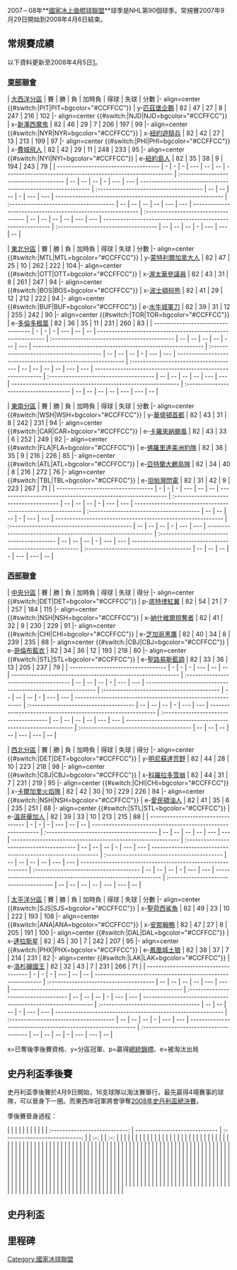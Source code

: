 2007－08年**[國家冰上曲棍球聯盟](../Page/國家冰上曲棍球聯盟.md "wikilink")**球季是NHL第90個球季。常規賽2007年9月29日開始到2008年4月6日結束。

## 常規賽成績

以下資料更新至2008年4月5日[1](http://www.nhl.com/nhl/app?service=page&page=StandingsPage&type=CON)。

### [東部聯會](../Page/東部聯會.md "wikilink")

| [大西洋分區](../Page/大西洋分區.md "wikilink") | 賽 | 勝 | 負 | 加時負 | 得球 | 失球 | 分數 |- align=center {{\#switch:|PIT|PIT=bgcolor="\#CCFFCC"}} | y-[匹茲堡企鵝](../Page/匹茲堡企鵝.md "wikilink") | 82 | 47 | 27 | 8 | 247 | 216 | 102 |- align=center {{\#switch:|NJD|NJD=bgcolor="\#CCFFCC"}} | x-[新澤西魔鬼](../Page/新澤西魔鬼.md "wikilink") | 82 | 46 | 29 | 7 | 206 | 197 | 99 |- align=center {{\#switch:|NYR|NYR=bgcolor="\#CCFFCC"}} | x-[紐約遊騎兵](../Page/紐約遊騎兵.md "wikilink") | 82 | 42 | 27 | 13 | 213 | 199 | 97 |- align=center {{\#switch:|PHI|PHI=bgcolor="\#CCFFCC"}} | x-[費城飛人](../Page/費城飛人.md "wikilink") | 82 | 42 | 29 | 11 | 248 | 233 | 95 |- align=center {{\#switch:|NYI|NYI=bgcolor="\#CCFFCC"}} | e-[紐約島人](../Page/紐約島人.md "wikilink") | 82 | 35 | 38 | 9 | 194 | 243 | 79 |
| ------------------------------------ | - | - | - | --- | -- | -- | ----------------------------------------------------------- | :------------------------------------- | -- | -- | -- | - | --- | --- | ------------------------------------------------------------ | :------------------------------------- | -- | -- | -- | - | --- | --- | ----------------------------------------------------------- | :------------------------------------- | -- | -- | -- | -- | --- | --- | ----------------------------------------------------------- | :----------------------------------- | -- | -- | -- | -- | --- | --- | ----------------------------------------------------------- | :----------------------------------- | -- | -- | -- | - | --- | --- | -- |

| [東北分區](../Page/東北分區.md "wikilink") | 賽 | 勝 | 負 | 加時負 | 得球 | 失球 | 分數 |- align=center {{\#switch:|MTL|MTL=bgcolor="\#CCFFCC"}} | y-[蒙特利爾加拿大人](../Page/蒙特利爾加拿大人.md "wikilink") | 82 | 47 | 25 | 10 | 262 | 222 | 104 |- align=center {{\#switch:|OTT|OTT=bgcolor="\#CCFFCC"}} | x-[渥太華參議員](../Page/渥太華參議員.md "wikilink") | 82 | 43 | 31 | 8 | 261 | 247 | 94 |- align=center {{\#switch:|BOS|BOS=bgcolor="\#CCFFCC"}} | x-[波士頓棕熊](../Page/波士頓棕熊.md "wikilink") | 82 | 41 | 29 | 12 | 212 | 222 | 94 |- align=center {{\#switch:|BUF|BUF=bgcolor="\#CCFFCC"}} | e-[水牛城軍刀](../Page/水牛城軍刀.md "wikilink") | 82 | 39 | 31 | 12 | 255 | 242 | 90 |- align=center {{\#switch:|TOR|TOR=bgcolor="\#CCFFCC"}} | e-[多倫多楓葉](../Page/多倫多楓葉.md "wikilink") | 82 | 36 | 35 | 11 | 231 | 260 | 83 |
| ---------------------------------- | - | - | - | --- | -- | -- | ----------------------------------------------------------- | :------------------------------------------- | -- | -- | -- | -- | --- | --- | ------------------------------------------------------------ | :--------------------------------------- | -- | -- | -- | - | --- | --- | ----------------------------------------------------------- | :------------------------------------- | -- | -- | -- | -- | --- | --- | ----------------------------------------------------------- | :------------------------------------- | -- | -- | -- | -- | --- | --- | ----------------------------------------------------------- | :------------------------------------- | -- | -- | -- | -- | --- | --- | -- |

| [東南分區](../Page/東南分區.md "wikilink") | 賽 | 勝 | 負 | 加時負 | 得球 | 失球 | 分數 |- align=center {{\#switch:|WSH|WSH=bgcolor="\#CCFFCC"}} | y-[華盛頓首都](../Page/華盛頓首都.md "wikilink") | 82 | 43 | 31 | 8 | 242 | 231 | 94 |- align=center {{\#switch:|CAR|CAR=bgcolor="\#CCFFCC"}} | e-[卡羅來納颶風](../Page/卡羅來納颶風.md "wikilink") | 82 | 43 | 33 | 6 | 252 | 249 | 92 |- align=center {{\#switch:|FLA|FLA=bgcolor="\#CCFFCC"}} | e-[佛羅里達美洲豹隊](../Page/佛羅里達美洲豹隊.md "wikilink") | 82 | 38 | 35 | 9 | 216 | 226 | 85 |- align=center {{\#switch:|ATL|ATL=bgcolor="\#CCFFCC"}} | e-[亞特蘭大鶇鳥隊](../Page/亞特蘭大鶇鳥隊.md "wikilink") | 82 | 34 | 40 | 8 | 216 | 272 | 76 |- align=center {{\#switch:|TBL|TBL=bgcolor="\#CCFFCC"}} | e-[坦帕灣閃電](../Page/坦帕灣閃電.md "wikilink") | 82 | 31 | 42 | 9 | 223 | 267 | 71 |
| ---------------------------------- | - | - | - | --- | -- | -- | ----------------------------------------------------------- | :------------------------------------- | -- | -- | -- | - | --- | --- | ----------------------------------------------------------- | :--------------------------------------- | -- | -- | -- | - | --- | --- | ----------------------------------------------------------- | :------------------------------------------- | -- | -- | -- | - | --- | --- | ----------------------------------------------------------- | :----------------------------------------- | -- | -- | -- | - | --- | --- | ----------------------------------------------------------- | :------------------------------------- | -- | -- | -- | - | --- | --- | -- |

### [西部聯會](../Page/西部聯會.md "wikilink")

| [中央分區](../Page/中央分區.md "wikilink") | 賽 | 勝 | 負 | 加時負 | 得球 | 失球 | 得分 |- align=center {{\#switch:|DET|DET=bgcolor="\#CCFFCC"}} | p-[底特律紅翼](../Page/底特律紅翼.md "wikilink") | 82 | 54 | 21 | 7 | 257 | 184 | 115 |- align=center {{\#switch:|NSH|NSH=bgcolor="\#CCFFCC"}} | x-[納什維爾掠奪者](../Page/納什維爾掠奪者.md "wikilink") | 82 | 41 | 32 | 9 | 230 | 229 | 91 |- align=center {{\#switch:|CHI|CHI=bgcolor="\#CCFFCC"}} | e-[芝加哥黑鷹](../Page/芝加哥黑鷹.md "wikilink") | 82 | 40 | 34 | 8 | 239 | 235 | 88 |- align=center {{\#switch:|CBJ|CBJ=bgcolor="\#CCFFCC"}} | e-[哥倫布藍衣](../Page/哥倫布藍衣.md "wikilink") | 82 | 34 | 36 | 12 | 193 | 218 | 80 |- align=center {{\#switch:|STL|STL=bgcolor="\#CCFFCC"}} | e-[聖路易斯藍調](../Page/聖路易斯藍調.md "wikilink") | 82 | 33 | 36 | 13 | 205 | 237 | 79 |
| ---------------------------------- | - | - | - | --- | -- | -- | ----------------------------------------------------------- | :------------------------------------- | -- | -- | -- | - | --- | --- | ------------------------------------------------------------ | :----------------------------------------- | -- | -- | -- | - | --- | --- | ----------------------------------------------------------- | :------------------------------------- | -- | -- | -- | - | --- | --- | ----------------------------------------------------------- | :------------------------------------- | -- | -- | -- | -- | --- | --- | ----------------------------------------------------------- | :--------------------------------------- | -- | -- | -- | -- | --- | --- | -- |

| [西北分區](../Page/西北分區.md "wikilink") | 賽 | 勝 | 負 | 加時負 | 得球 | 失球 | 得分 |- align=center {{\#switch:|DET|DET=bgcolor="\#CCFFCC"}} | y-[明尼蘇達荒野](../Page/明尼蘇達荒野.md "wikilink") | 82 | 44 | 28 | 10 | 223 | 218 | 98 |- align=center {{\#switch:|CBJ|CBJ=bgcolor="\#CCFFCC"}} | x-[科羅拉多雪崩](../Page/科羅拉多雪崩.md "wikilink") | 82 | 44 | 31 | 7 | 231 | 219 | 95 |- align=center {{\#switch:|CHI|CHI=bgcolor="\#CCFFCC"}} | x-[卡爾加里火焰隊](../Page/卡爾加里火焰隊.md "wikilink") | 82 | 42 | 30 | 10 | 229 | 226 | 94 |- align=center {{\#switch:|NSH|NSH=bgcolor="\#CCFFCC"}} | e-[愛民頓油人](../Page/愛民頓油人.md "wikilink") | 82 | 41 | 35 | 6 | 235 | 251 | 88 |- align=center {{\#switch:|STL|STL=bgcolor="\#CCFFCC"}} | e-[溫哥華加人](../Page/溫哥華加人.md "wikilink") | 82 | 39 | 33 | 10 | 213 | 215 | 88 |
| ---------------------------------- | - | - | - | --- | -- | -- | ----------------------------------------------------------- | :--------------------------------------- | -- | -- | -- | -- | --- | --- | ----------------------------------------------------------- | :--------------------------------------- | -- | -- | -- | - | --- | --- | ----------------------------------------------------------- | :----------------------------------------- | -- | -- | -- | -- | --- | --- | ----------------------------------------------------------- | :------------------------------------- | -- | -- | -- | - | --- | --- | ----------------------------------------------------------- | :------------------------------------- | -- | -- | -- | -- | --- | --- | -- |

| [太平洋分區](../Page/太平洋分區.md "wikilink") | 賽 | 勝 | 負 | 加時負 | 得球 | 失球 | 分數 |- align=center {{\#switch:|SJS|SJS=bgcolor="\#CCFFCC"}} | x-[聖荷西鯊魚](../Page/聖荷西鯊魚.md "wikilink") | 82 | 49 | 23 | 10 | 222 | 193 | 108 |- align=center {{\#switch:|ANA|ANA=bgcolor="\#CCFFCC"}} | x-[安那翰鴨](../Page/安那翰鴨.md "wikilink") | 82 | 47 | 27 | 8 | 205 | 191 | 100 |- align=center {{\#switch:|DAL|DAL=bgcolor="\#CCFFCC"}} | x-[達拉斯星](../Page/達拉斯星.md "wikilink") | 82 | 45 | 30 | 7 | 242 | 207 | 95 |- align=center {{\#switch:|PHX|PHX=bgcolor="\#CCFFCC"}} | e-[鳳凰城土狼](../Page/鳳凰城土狼.md "wikilink") | 82 | 38 | 37 | 7 | 214 | 231 | 82 |- align=center {{\#switch:|LAK|LAK=bgcolor="\#CCFFCC"}} | e-[洛杉磯國王](../Page/洛杉磯國王.md "wikilink") | 82 | 32 | 43 | 7 | 231 | 266 | 71 |
| ------------------------------------ | - | - | - | --- | -- | -- | ----------------------------------------------------------- | :------------------------------------- | -- | -- | -- | -- | --- | --- | ------------------------------------------------------------ | :----------------------------------- | -- | -- | -- | - | --- | --- | ------------------------------------------------------------ | :----------------------------------- | -- | -- | -- | - | --- | --- | ----------------------------------------------------------- | :------------------------------------- | -- | -- | -- | - | --- | --- | ----------------------------------------------------------- | :------------------------------------- | -- | -- | -- | - | --- | --- | -- |

x=已奪後季後賽資格、y=分區冠軍、p=贏得[總統錦標](../Page/總統錦標.md "wikilink")、e=被淘汰出局

## 史丹利盃季後賽

史丹利盃季後賽於4月9日開始，16支球隊以淘汰賽舉行，最先贏得4場賽事的球隊，可以晉身下一圈。而東西岸冠軍將會爭奪[2008年史丹利盃總決賽](../Page/2008年史丹利盃總決賽.md "wikilink")。

季後賽晉身過程：

|  |                               |                               |                               |  |  |  |  |
|  | :---------------------------: | ----------------------------- | :---------------------------: |  | :-: |  | :-: |
|  |                               |                               |                               |  |  |  |  |
|  |                               |                               |                               |  |  |  |  |
|  | <font color="#ffffff"></font> |                               |                               |  |  |  |  |
|  | <font color="#ffffff"></font> |                               |                               |  |  |  |  |
|  |                               | <font color="#ffffff"></font> |                               |  |  |  |  |
|  |                               |                               |                               |  |  |  |  |
|  |                               | <font color="#ffffff"></font> |                               |  |  |  |  |
|  | <font color="#ffffff"></font> |                               |                               |  |  |  |  |
|  |                               |                               |                               |  |  |  |  |
|  | <font color="#ffffff"></font> |                               |                               |  |  |  |  |
|  |                               |                               | <font color="#ffffff"></font> |  |  |  |  |
|  |                               |                               |                               |  |  |  |  |
|  |                               | <font color="#ffffff"></font> |                               |  |  |  |  |
|  | <font color="#ffffff"></font> |                               |                               |  |  |  |  |
|  |                               |                               |                               |  |  |  |  |
|  | <font color="#ffffff"></font> |                               |                               |  |  |  |  |
|  |                               | <font color="#ffffff"></font> |                               |  |  |  |  |
|  |                               |                               |                               |  |  |  |  |
|  |                               | <font color="#ffffff"></font> |                               |  |  |  |  |
|  | <font color="#ffffff"></font> |                               |                               |  |  |  |  |
|  |                               |                               |                               |  |  |  |  |
|  | <font color="#ffffff"></font> |                               |                               |  |  |  |  |
|  |                               |                               | <font color="#ffffff"></font> |  |  |  |  |
|  |                               |                               |                               |  |  |  |  |
|  |                               | <font color="#ffffff"></font> |                               |  |  |  |  |
|  | <font color="#ffffff"></font> |                               |                               |  |  |  |  |
|  |                               |                               |                               |  |  |  |  |
|  | <font color="#ffffff"></font> |                               |                               |  |  |  |  |
|  |                               | <font color="#ffffff"></font> |                               |  |  |  |  |
|  |                               |                               |                               |  |  |  |  |
|  |                               | <font color="#ffffff"></font> |                               |  |  |  |  |
|  | <font color="#ffffff"></font> |                               |                               |  |  |  |  |
|  |                               |                               |                               |  |  |  |  |
|  | <font color="#ffffff"></font> |                               |                               |  |  |  |  |
|  |                               |                               | <font color="#ffffff"></font> |  |  |  |  |
|  |                               |                               |                               |  |  |  |  |
|  |                               | <font color="#ffffff"></font> |                               |  |  |  |  |
|  | <font color="#ffffff"></font> |                               |                               |  |  |  |  |
|  |                               |                               |                               |  |  |  |  |
|  | <font color="#ffffff"></font> |                               |                               |  |  |  |  |
|  |                               | <font color="#ffffff"></font> |                               |  |  |  |  |
|  |                               |                               |                               |  |  |  |  |
|  |                               | <font color="#ffffff"></font> |                               |  |  |  |  |
|  | <font color="#ffffff"></font> |                               |                               |  |  |  |  |
|  |                               |                               |                               |  |  |  |  |
|  | <font color="#ffffff"></font> |                               |                               |  |  |  |  |

<noinclude>

## 史丹利盃

## 里程碑

[Category:國家冰球聯盟](https://zh.wikipedia.org/wiki/Category:國家冰球聯盟 "wikilink")